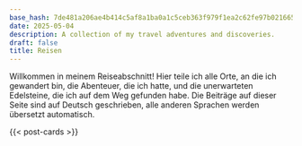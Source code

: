 ```yaml
---
base_hash: 7de481a206ae4b414c5af8a1ba0a1c5ceb363f979f1ea2c62fe97b02166508c8
date: 2025-05-04
description: A collection of my travel adventures and discoveries.
draft: false
title: Reisen
---
```


Willkommen in meinem Reiseabschnitt!
Hier teile ich alle Orte, an die ich gewandert bin, die Abenteuer, die ich hatte, und die unerwarteten Edelsteine, die ich auf dem Weg gefunden habe.
Die Beiträge auf dieser Seite sind auf Deutsch geschrieben, alle anderen Sprachen werden übersetzt
automatisch.


{{< post-cards >}}